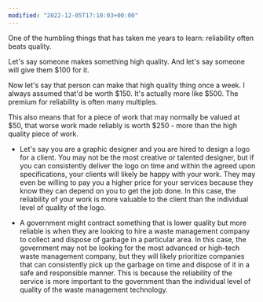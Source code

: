 ```yaml
---
modified: "2022-12-05T17:10:03+00:00"
---
```

 

One of the humbling things that has taken me years to learn: reliability often beats quality.

Let's say someone makes something high quality. And let's say someone will give them $100 for it.

Now let's say that person can make that high quality thing once a week. I always assumed that'd be worth $150.  It's actually more like $500. The premium for reliability is often many multiples.

This also means that for a piece of work that may normally be valued at $50, that worse work made reliably is worth $250 - more than the high quality piece of work.

- Let's say you are a graphic designer and you are hired to design a logo for a client. You may not be the most creative or talented designer, but if you can consistently deliver the logo on time and within the agreed upon specifications, your clients will likely be happy with your work. They may even be willing to pay you a higher price for your services because they know they can depend on you to get the job done. In this case, the reliability of your work is more valuable to the client than the individual level of quality of the logo.

- A government might contract something that is lower quality but more reliable is when they are looking to hire a waste management company to collect and dispose of garbage in a particular area. In this case, the government may not be looking for the most advanced or high-tech waste management company, but they will likely prioritize companies that can consistently pick up the garbage on time and dispose of it in a safe and responsible manner. This is because the reliability of the service is more important to the government than the individual level of quality of the waste management technology.

